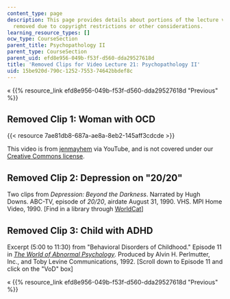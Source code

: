 ```yaml
---
content_type: page
description: This page provides details about portions of the lecture video that were
  removed due to copyright restrictions or other considerations.
learning_resource_types: []
ocw_type: CourseSection
parent_title: Psychopathology II
parent_type: CourseSection
parent_uid: efd8e956-049b-f53f-d560-dda29527618d
title: 'Removed Clips for Video Lecture 21: Psychopathology II'
uid: 15be920d-790c-1252-7553-74642bbdef8c
---
```


« {{% resource_link efd8e956-049b-f53f-d560-dda29527618d "Previous" %}}

Removed Clip 1: Woman with OCD
------------------------------

{{< resource 7ae81db8-687a-ae8a-8eb2-145aff3cdcde >}}

This video is from [jenmayhem](http://www.youtube.com/user/jenmayhem) via YouTube, and is not covered under our [Creative Commons license](/terms/#cc).

Removed Clip 2: Depression on "20/20"
-------------------------------------

Two clips from _Depression: Beyond the Darkness_. Narrated by Hugh Downs. ABC-TV, episode of _20/20_, airdate August 31, 1990. VHS. MPI Home Video, 1990. \[Find in a library through [WorldCat](http://www.worldcat.org/oclc/22542876)\]

Removed Clip 3: Child with ADHD
-------------------------------

Excerpt (5:00 to 11:30) from "Behavioral Disorders of Childhood." Episode 11 in _[The World of Abnormal Psychology](https://www.learner.org/series/the-world-of-abnormal-psychology/)_. Produced by Alvin H. Perlmutter, Inc., and Toby Levine Communications, 1992. \[Scroll down to Episode 11 and click on the "VoD" box\]

« {{% resource_link efd8e956-049b-f53f-d560-dda29527618d "Previous" %}}